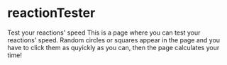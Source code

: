 # reactionTester
Test your reactions' speed
This is a page where you can test your reactions' speed. 
Random circles or squares appear in the page and you have to click them as quyickly as you can, then the page calculates your time!
